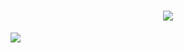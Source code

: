 
<h1 align="center">
  <a href="https://git.io/typing-svg">
    <img src="https://readme-typing-svg.herokuapp.com?font=cambria&size=30&lines=Hi,+Welcome+to+my+GitHub">
  </a>
</h1>

![](https://raw.githubusercontent.com/halfrost/halfrost/master/icons/header_.png)



